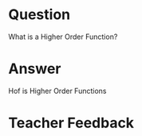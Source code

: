 # Question
What is a Higher Order Function?

# Answer
Hof is Higher Order Functions

# Teacher Feedback